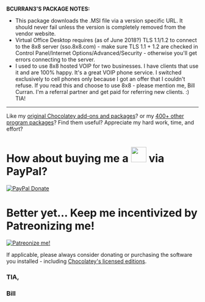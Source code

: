 **BCURRAN3'S PACKAGE NOTES:**

* This package downloads the .MSI file via a version specific URL. It should never fail unless the version is completely removed from the vendor website.
* Virtual Office Desktop requires (as of June 2018?) TLS 1.1/1.2 to connect to the 8x8 server (sso.8x8.com) - make sure TLS 1.1 + 1.2 are checked in Control Panel/Internet Options/Advanced/Security - otherwise you'll get errors connecting to the server.
* I used to use 8x8 hosted VOIP for two businesses. I have clients that use it and are 100% happy. It's a great VOIP phone service. I switched exclusively to cell phones only because I got an offer that I couldn't refuse. If you read this and choose to use 8x8 - please mention me, Bill Curran. I'm a referral partner and get paid for referring new clients. :) TIA!

***

Like my [original Chocolatey add-ons and packages](https://community.chocolatey.org/packages?q=tag%3Abcurran3)? or my [400+ other program packages](https://chocolatey.org/profiles/bcurran3)? Find them useful? Appreciate my hard work, time, and effort?


<h1>How about buying me a <img src="https://cdn.rawgit.com/bcurran3/ChocolateyPackages/master/mylogos/beer.png" alt="" width="40" height="40"> via PayPal?</h1>

[![PayPal Donate](https://www.paypalobjects.com/webstatic/mktg/logo/AM_SbyPP_mc_vs_dc_ae.jpg)](https://www.paypal.me/bcurran3donations)

<h1>Better yet... Keep me incentivized by Patreonizing me!</h1>

[![Patreonize me!](https://c5.patreon.com/external/logo/downloads_wordmark_white_on_coral.png)](https://www.patreon.com/bcurran3)


If applicable, please always consider donating or purchasing the software you installed - including [Chocolatey's licensed editions](https://chocolatey.org/pricing).

<h3>TIA,</h3>

<h3>Bill</h3>
